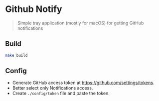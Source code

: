 # Github Notify

> Simple tray application (mostly for macOS) for getting GitHub notifications

## Build

```bash
make build
```

## Config

- Generate GitHub access token at https://github.com/settings/tokens.
- Better select only Notifications access.
- Create `./config/token` file and paste the token.
